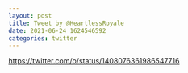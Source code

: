 ```yaml
--- 
layout: post 
title: Tweet by @HeartlessRoyale 
date: 2021-06-24 1624546592 
categories: twitter 
--- 
```

https://twitter.com/o/status/1408076361986547716